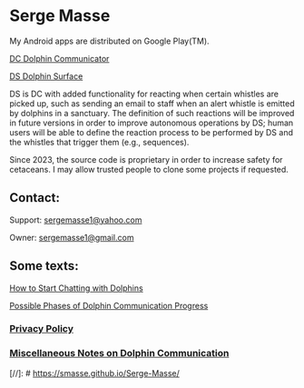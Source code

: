# Serge Masse

My Android apps are distributed on Google Play(TM).

[DC Dolphin Communicator](https://play.google.com/store/apps/details?id=sm.app.dc&pli=1)

[DS Dolphin Surface](https://play.google.com/store/apps/details?id=sm.app.ds&hl=en_US)

DS is DC with added functionality for reacting when certain whistles are picked up, such as sending an email to staff when an alert whistle is emitted by dolphins in a sanctuary. The definition of such reactions will be improved in future versions in order to improve autonomous operations by DS; human users will be able to define the reaction process to be performed by DS and the whistles that trigger them (e.g., sequences).

Since 2023, the source code is proprietary in order to increase safety for cetaceans. I may allow trusted people to clone some projects if requested.

## Contact:

Support: sergemasse1@yahoo.com

Owner: sergemasse1@gmail.com

## Some texts:

[How to Start Chatting with Dolphins](https://github.com/smasse/Serge-Masse/blob/main/How-to-chat-with-dolphins.md)

[Possible Phases of Dolphin Communication Progress](https://github.com/smasse/Serge-Masse/blob/main/phases.md) 

### [Privacy Policy](https://github.com/smasse/Serge-Masse/blob/main/privacy-policy.md)

### [Miscellaneous Notes on Dolphin Communication](https://github.com/smasse/Serge-Masse/blob/main/Notes.md)

[//]: # https://smasse.github.io/Serge-Masse/ 
